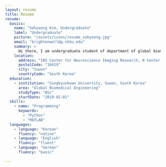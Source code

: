```yaml
---
layout: resume
title: Résumé
resume:
  basics:
    name: "Sohyeong Kim, Undergraduate"
    label: "Undergraduate"
    picture: "/assets/icons/resume_sohyeong.jpg"
    email: "brightenwell@g.skku.edu"
    summary: >
      Hi there, I am undergraduate student of department of global biomedical engineering. I joined COMBINE lab in 4th semester as an undergraduate research assistant in the interest of PI's research about connectome and biomarker studies about autism spectrum disorder and epilepsy. Currently, I'm studying on quantitative measuring and group-wise comparison of tractography algorithms using diffuion MRI images. My research interests are neural network and biomarker about both psychiatric and neurosurgical disease modeling using machine learning method,  which were driven by the aim for preventing neurolgical disease by diagonising at the early stage and retarding the progression of disease so that patients are able to resume their life  as soon as possible.
    location:
      address: "IBS Center for Neuroscience Imaging Research, N Center, Sungkyunkwan University, Seobu-ro 2066, Jangan-gu"
      postalCode: "16419"
      city: "Suwon"
      countryCode: "South Korea"         
  education:
    - institution: "Sungkyunkwan University, Suwon, South Korea"
      area: "Global Biomedical Engineering"
      studyType: "BSc"
      startDate: "2019-02-01"
  skills:
    - name: "Programming"
      keywords:
        - "Python"
        - "MATLAB"
  languages:
    - language: "Korean"
      fluency: "native"
    - language: "English"
      fluency: "fluent"
    - language: "German"
      fluency: "basic"
      
---
```

